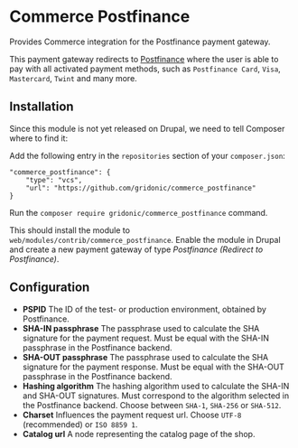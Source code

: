 # Commerce Postfinance

Provides Commerce integration for the Postfinance payment gateway.

This payment gateway redirects to [Postfinance](https://www.postfinance.ch) 
where the user is able to pay with all activated payment methods, such as 
`Postfinance Card`, `Visa`, `Mastercard`, `Twint` and many more.

## Installation

Since this module is not yet released on Drupal, we need to tell Composer
where to find it:

Add the following entry in the `repositories` section of your `composer.json`:

```
"commerce_postfinance": {
    "type": "vcs",
    "url": "https://github.com/gridonic/commerce_postfinance"
}
```

Run the `composer require gridonic/commerce_postfinance` command.

This should install the module to `web/modules/contrib/commerce_postfinance`.
Enable the module in Drupal and create a new payment gateway of type
*Postfinance (Redirect to Postfinance)*.

## Configuration

* **PSPID** The ID of the test- or production environment, obtained by 
Postfinance.
* **SHA-IN passphrase** The passphrase used to calculate the SHA signature 
for the payment request. Must be equal with the SHA-IN passphrase in the 
Postfinance backend.
* **SHA-OUT passphrase** The passphrase used to calculate the SHA signature 
for the payment response. Must be equal with the SHA-OUT passphrase in the 
Postfinance backend.
* **Hashing algorithm** The hashing algorithm used to calculate the 
SHA-IN and SHA-OUT signatures. Must correspond to the algorithm selected in 
the Postfinance backend. Choose between `SHA-1`, `SHA-256` or `SHA-512`.                       
* **Charset** Influences the payment request url. Choose `UTF-8` 
(recommended) or `ISO 8859 1`.
* **Catalog url** A node representing the catalog page of the shop.
